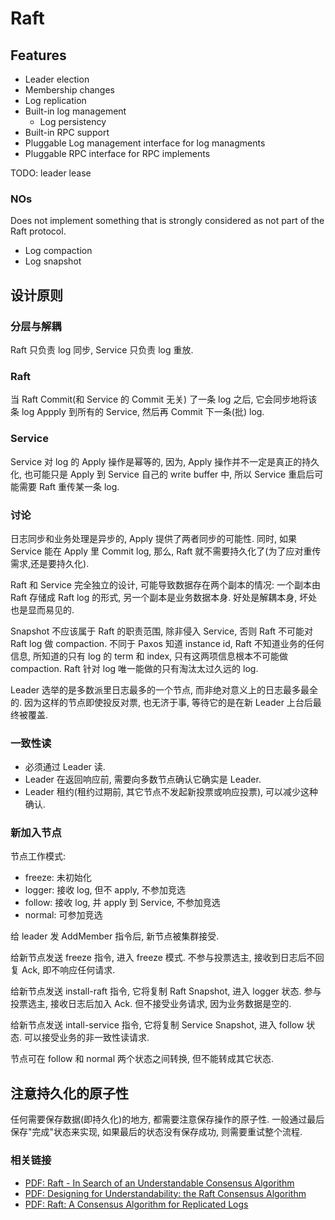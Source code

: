 # Raft

## Features

* Leader election
* Membership changes
* Log replication
* Built-in log management
	* Log persistency
* Built-in RPC support
* Pluggable Log management interface for log managments
* Pluggable RPC interface for RPC implements

TODO: leader lease

### NOs

Does not implement something that is strongly considered as not part of the Raft protocol.

* Log compaction
* Log snapshot

## 设计原则

### 分层与解耦

Raft 只负责 log 同步, Service 只负责 log 重放.

### Raft

当 Raft Commit(和 Service 的 Commit 无关) 了一条 log 之后, 它会同步地将该条 log Appply 到所有的 Service, 然后再 Commit 下一条(批) log.

### Service

Service 对 log 的 Apply 操作是幂等的, 因为, Apply 操作并不一定是真正的持久化, 也可能只是 Apply 到 Service 自己的 write buffer 中, 所以 Service 重启后可能需要 Raft 重传某一条 log.

### 讨论

日志同步和业务处理是异步的, Apply 提供了两者同步的可能性. 同时, 如果 Service 能在 Apply 里 Commit log, 那么, Raft 就不需要持久化了(为了应对重传需求,还是要持久化).

Raft 和 Service 完全独立的设计, 可能导致数据存在两个副本的情况: 一个副本由Raft 存储成 Raft log 的形式, 另一个副本是业务数据本身. 好处是解耦本身, 坏处也是显而易见的.

Snapshot 不应该属于 Raft 的职责范围, 除非侵入 Service, 否则 Raft 不可能对 Raft log 做 compaction. 不同于 Paxos 知道 instance id, Raft 不知道业务的任何信息, 所知道的只有 log 的 term 和 index, 只有这两项信息根本不可能做 compaction. Raft 针对 log 唯一能做的只有淘汰太过久远的 log.

Leader 选举的是多数派里日志最多的一个节点, 而非绝对意义上的日志最多最全的. 因为这样的节点即使投反对票, 也无济于事, 等待它的是在新 Leader 上台后最终被覆盖.

### 一致性读

* 必须通过 Leader 读.
* Leader 在返回响应前, 需要向多数节点确认它确实是 Leader.
* Leader 租约(租约过期前, 其它节点不发起新投票或响应投票), 可以减少这种确认.

### 新加入节点

节点工作模式:

* freeze: 未初始化
* logger: 接收 log, 但不 apply, 不参加竞选
* follow: 接收 log, 并 apply 到 Service, 不参加竞选
* normal: 可参加竞选

给 leader 发 AddMember 指令后, 新节点被集群接受.

给新节点发送 freeze 指令, 进入 freeze 模式. 不参与投票选主, 接收到日志后不回复 Ack, 即不响应任何请求.

给新节点发送 install-raft 指令, 它将复制 Raft Snapshot, 进入 logger 状态. 参与投票选主, 接收日志后加入 Ack. 但不接受业务请求, 因为业务数据是空的.

给新节点发送 intall-service 指令, 它将复制 Service Snapshot, 进入 follow 状态. 可以接受业务的非一致性读请求.

节点可在 follow 和 normal 两个状态之间转换, 但不能转成其它状态.

## 注意持久化的原子性

任何需要保存数据(即持久化)的地方, 都需要注意保存操作的原子性. 一般通过最后保存"完成"状态来实现, 如果最后的状态没有保存成功, 则需要重试整个流程.

### 相关链接

* [PDF: Raft - In Search of an Understandable Consensus Algorithm](https://raft.github.io/raft.pdf)
* [PDF: Designing for Understandability: the Raft Consensus Algorithm](https://raft.github.io/slides/uiuc2016.pdf)
* [PDF: Raft: A Consensus Algorithm for Replicated Logs](https://raft.github.io/slides/raftuserstudy2013.pdf)
